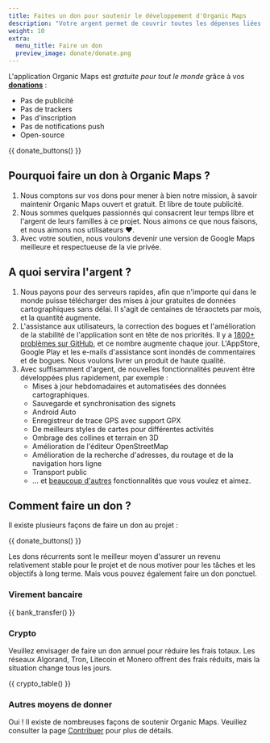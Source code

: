 ```yaml
---
title: Faites un don pour soutenir le développement d'Organic Maps
description: "Votre argent permet de couvrir toutes les dépenses liées au projet et nous motive à améliorer Organic Maps."
weight: 10
extra:
  menu_title: Faire un don
  preview_image: donate/donate.png
---
```


L'application Organic Maps est _gratuite pour tout le monde_ grâce à vos **[donations][stripe]** :

- Pas de publicité
- Pas de trackers
- Pas d'inscription
- Pas de notifications push
- Open-source

{{ donate_buttons() }}

## Pourquoi faire un don à Organic Maps ?

1. Nous comptons sur vos dons pour mener à bien notre mission, à savoir maintenir Organic Maps ouvert et gratuit.
   Et libre de toute publicité.
2. Nous sommes quelques passionnés qui consacrent leur temps libre et l'argent de leurs familles à ce projet.
   Nous aimons ce que nous faisons, et nous aimons nos utilisateurs ❤️.
3. Avec votre soutien, nous voulons devenir une version de Google Maps meilleure et respectueuse de la vie privée.

## A quoi servira l'argent ?

1. Nous payons pour des serveurs rapides, afin que n'importe qui dans le monde puisse télécharger des mises à jour gratuites de données cartographiques sans délai.
   Il s'agit de centaines de téraoctets par mois, et la quantité augmente.
2. L'assistance aux utilisateurs, la correction des bogues et l'amélioration de la stabilité de l'application sont en tête de nos priorités.
   Il y a [1800+ problèmes sur GitHub][github issues], et ce nombre augmente chaque jour.
   L'AppStore, Google Play et les e-mails d'assistance sont inondés de commentaires et de bogues. Nous voulons livrer un produit de haute qualité.
3. Avec suffisamment d'argent, de nouvelles fonctionnalités peuvent être développées plus rapidement, par exemple :
   - Mises à jour hebdomadaires et automatisées des données cartographiques.
   - Sauvegarde et synchronisation des signets
   - Android Auto
   - Enregistreur de trace GPS avec support GPX
   - De meilleurs styles de cartes pour différentes activités
   - Ombrage des collines et terrain en 3D
   - Amélioration de l'éditeur OpenStreetMap
   - Amélioration de la recherche d'adresses, du routage et de la navigation hors ligne
   - Transport public
   - ... et [beaucoup d'autres][github issues] fonctionnalités que vous voulez et aimez.

## Comment faire un don ?

Il existe plusieurs façons de faire un don au projet :

{{ donate_buttons() }}

Les dons récurrents sont le meilleur moyen d'assurer un revenu relativement stable pour le projet et de nous motiver pour les tâches et les objectifs à long terme. Mais vous pouvez également faire un don ponctuel.

### Virement bancaire

{{ bank_transfer() }}

### Crypto

Veuillez envisager de faire un don annuel pour réduire les frais totaux. Les réseaux Algorand, Tron, Litecoin et Monero offrent des frais réduits, mais la situation change tous les jours.

{{ crypto_table() }}

### Autres moyens de donner

Oui ! Il existe de nombreuses façons de soutenir Organic Maps. Veuillez consulter la page [Contribuer](@/support-us/index.fr.md) pour plus de détails.

[stripe]: https://donate.organicmaps.app/ "Faire un don via Stripe"
[github issues]: https://github.com/organicmaps/organicmaps/issues "GitHub Issues"

